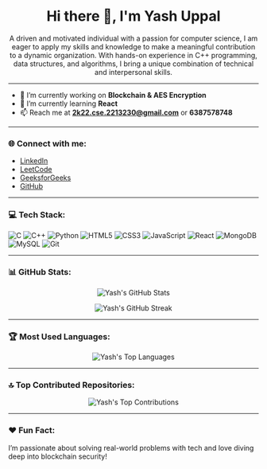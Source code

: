 <h1 align="center">Hi there 👋, I'm Yash Uppal</h1>

<p align="center">
A driven and motivated individual with a passion for computer science, I am eager to apply my skills and knowledge to make a meaningful contribution to a dynamic organization. With hands-on experience in C++ programming, data structures, and algorithms, I bring a unique combination of technical and interpersonal skills.
</p>

---

- 🔭 I’m currently working on **Blockchain & AES Encryption**
- 🌱 I’m currently learning **React**
- 📫 Reach me at **2k22.cse.2213230@gmail.com** or **6387578748**

---

### 🌐 Connect with me:
- [LinkedIn](https://www.linkedin.com/in/yashuppal15)
- [LeetCode](https://leetcode.com/u/yash_uppal/)
- [GeeksforGeeks](https://www.geeksforgeeks.org/user/2k22cse2h5ck/)
- [GitHub](https://github.com/Yashuppal-15)

---

### 💻 Tech Stack:
![C](https://img.shields.io/badge/C-00599C?style=for-the-badge&logo=c&logoColor=white)
![C++](https://img.shields.io/badge/C++-00599C?style=for-the-badge&logo=cplusplus&logoColor=white)
![Python](https://img.shields.io/badge/Python-3776AB?style=for-the-badge&logo=python&logoColor=white)
![HTML5](https://img.shields.io/badge/HTML5-E34F26?style=for-the-badge&logo=html5&logoColor=white)
![CSS3](https://img.shields.io/badge/CSS3-1572B6?style=for-the-badge&logo=css3&logoColor=white)
![JavaScript](https://img.shields.io/badge/JavaScript-F7DF1E?style=for-the-badge&logo=javascript&logoColor=black)
![React](https://img.shields.io/badge/React-20232A?style=for-the-badge&logo=react&logoColor=61DAFB)
![MongoDB](https://img.shields.io/badge/MongoDB-4EA94B?style=for-the-badge&logo=mongodb&logoColor=white)
![MySQL](https://img.shields.io/badge/MySQL-00000F?style=for-the-badge&logo=mysql&logoColor=white)
![Git](https://img.shields.io/badge/Git-F05032?style=for-the-badge&logo=git&logoColor=white)

---

### 📊 GitHub Stats:
<p align="center">
  <img src="https://github-readme-stats.vercel.app/api?username=Yashuppal-15&show_icons=true&theme=radical" alt="Yash's GitHub Stats" />
</p>

<p align="center">
  <img src="https://github-readme-streak-stats.herokuapp.com/?user=Yashuppal-15&theme=radical" alt="Yash's GitHub Streak" />
</p>

---

### 🏆 Most Used Languages:
<p align="center">
  <img src="https://github-readme-stats.vercel.app/api/top-langs/?username=Yashuppal-15&layout=compact&theme=radical" alt="Yash's Top Languages" />
</p>

---

### 🔝 Top Contributed Repositories:
<p align="center">
  <img src="https://github-contributor-stats.vercel.app/api?username=Yashuppal-15&limit=5&theme=radical" alt="Yash's Top Contributions" />
</p>

---

### ❤️ Fun Fact:
I’m passionate about solving real-world problems with tech and love diving deep into blockchain security!
